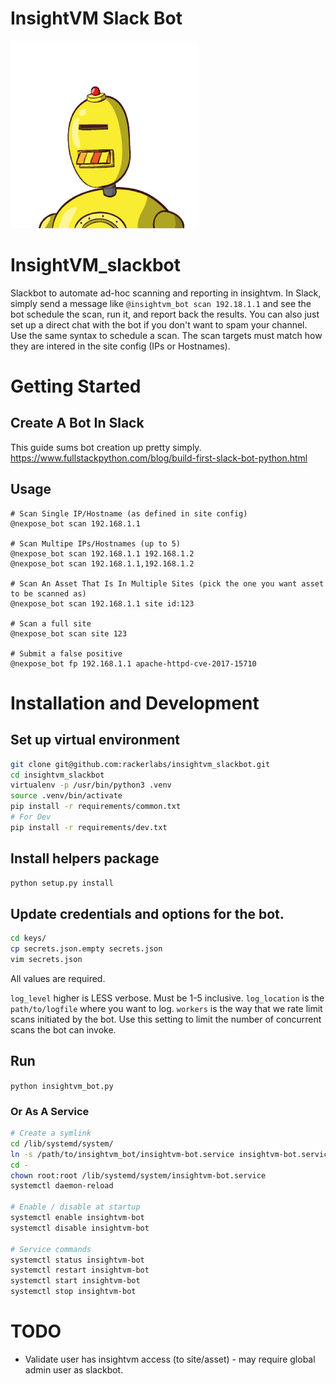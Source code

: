 # InsightVM Slack Bot

![insightvm_bot](insightvm_bot.png)

# InsightVM_slackbot
Slackbot to automate ad-hoc scanning and reporting in insightvm.  In Slack, simply send a message like `@insightvm_bot scan 192.18.1.1` and see the bot schedule the scan, run it, and report back the results.  You can also just set up a direct chat with the bot if you don't want to spam your channel.  Use the same syntax to schedule a scan.  The scan targets must match how they are intered in the site config (IPs or Hostnames).

# Getting Started

## Create A Bot In Slack
This guide sums bot creation up pretty simply. https://www.fullstackpython.com/blog/build-first-slack-bot-python.html

## Usage
```
# Scan Single IP/Hostname (as defined in site config)
@nexpose_bot scan 192.168.1.1

# Scan Multipe IPs/Hostnames (up to 5)
@nexpose_bot scan 192.168.1.1 192.168.1.2
@nexpose_bot scan 192.168.1.1,192.168.1.2

# Scan An Asset That Is In Multiple Sites (pick the one you want asset to be scanned as)
@nexpose_bot scan 192.168.1.1 site id:123

# Scan a full site
@nexpose_bot scan site 123

# Submit a false positive
@nexpose_bot fp 192.168.1.1 apache-httpd-cve-2017-15710
```

# Installation and Development

## Set up virtual environment
```bash
git clone git@github.com:rackerlabs/insightvm_slackbot.git
cd insightvm_slackbot
virtualenv -p /usr/bin/python3 .venv
source .venv/bin/activate
pip install -r requirements/common.txt
# For Dev
pip install -r requirements/dev.txt
```

## Install helpers package
```bash
python setup.py install
```

## Update credentials and options for the bot.
```bash
cd keys/
cp secrets.json.empty secrets.json
vim secrets.json
```
All values are required.

`log_level` higher is LESS verbose. Must be 1-5 inclusive.
`log_location` is the `path/to/logfile` where you want to log.
`workers` is the way that we rate limit scans initiated by the bot. Use this setting to limit the number of concurrent scans the bot can invoke.

## Run
`python insightvm_bot.py`

### Or As A Service
```bash
# Create a symlink
cd /lib/systemd/system/
ln -s /path/to/insightvm_bot/insightvm-bot.service insightvm-bot.service
cd -
chown root:root /lib/systemd/system/insightvm-bot.service
systemctl daemon-reload

# Enable / disable at startup
systemctl enable insightvm-bot
systemctl disable insightvm-bot

# Service commands
systemctl status insightvm-bot
systemctl restart insightvm-bot
systemctl start insightvm-bot
systemctl stop insightvm-bot
```


# TODO
- Validate user has insightvm access (to site/asset) - may require global admin user as slackbot.
